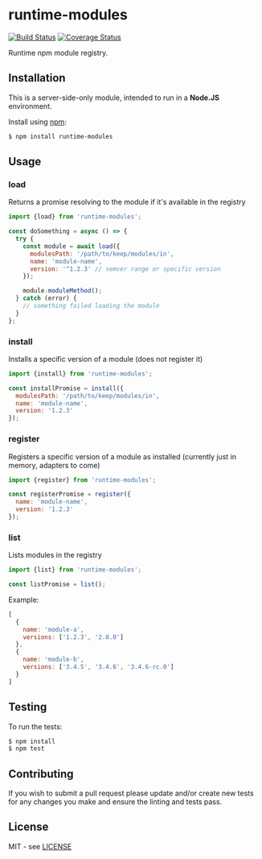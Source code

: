 # runtime-modules

[![Build Status][travis-image]][travis-url]
[![Coverage Status][coveralls-image]][coveralls-url]

Runtime npm module registry.

## Installation

This is a server-side-only module, intended to run in a **Node.JS** environment.

Install using [npm](http://npmjs.org/):

```bash
$ npm install runtime-modules
```

## Usage

### load

Returns a promise resolving to the module if it's available in the registry

```js
import {load} from 'runtime-modules';

const doSomething = async () => {
  try {
    const module = await load({
      modulesPath: '/path/to/keep/modules/in',
      name: 'module-name',
      version: '^1.2.3' // semver range or specific version
    });

    module.moduleMethod();
  } catch (error) {
    // something failed loading the module
  }
};
```

### install

Installs a specific version of a module (does not register it)

```js
import {install} from 'runtime-modules';

const installPromise = install({
  modulesPath: '/path/to/keep/modules/in',
  name: 'module-name',
  version: '1.2.3'
});
```

### register

Registers a specific version of a module as installed (currently just in memory, adapters to come)

```js
import {register} from 'runtime-modules';

const registerPromise = register({
  name: 'module-name',
  version: '1.2.3'
});
```

### list

Lists modules in the registry

```js
import {list} from 'runtime-modules';

const listPromise = list();
```

Example:
```js
[
  {
    name: 'module-a',
    versions: ['1.2.3', '2.0.0']
  },
  {
    name: 'module-b',
    versions: ['3.4.5', '3.4.6', '3.4.6-rc.0']
  }
]
```

## Testing

To run the tests:

```bash
$ npm install
$ npm test
```

## Contributing

If you wish to submit a pull request please update and/or create new tests for any changes you make and ensure the linting and tests pass.

## License

MIT - see [LICENSE](https://github.com/mailonline/runtime-modules/blob/master/LICENSE)

[travis-image]: https://travis-ci.org/mailonline/runtime-modules.svg?branch=master
[travis-url]: https://travis-ci.org/mailonline/runtime-modules
[coveralls-image]: https://coveralls.io/repos/github/mailonline/runtime-modules/badge.svg?branch=master
[coveralls-url]: https://coveralls.io/github/mailonline/runtime-modules?branch=master
